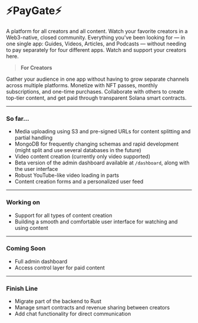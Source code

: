 # ⚡PayGate⚡

A platform for all creators and all content. Watch your favorite creators in a Web3-native, closed community. Everything you've been looking for — in one single app: Guides, Videos, Articles, and Podcasts — without needing to pay separately for four different apps. Watch and support your creators here.

> **For Creators**

Gather your audience in one app without having to grow separate channels across multiple platforms. Monetize with NFT passes, monthly subscriptions, and one-time purchases. Collaborate with others to create top-tier content, and get paid through transparent Solana smart contracts.

---

### So far...

* Media uploading using S3 and pre-signed URLs for content splitting and partial handling
* MongoDB for frequently changing schemas and rapid development (might split and use several databases in the future)
* Video content creation (currently only video supported)
* Beta version of the admin dashboard available at `/dashboard`, along with the user interface
* Robust YouTube-like video loading in parts
* Content creation forms and a personalized user feed

---

### Working on

* Support for all types of content creation
* Building a smooth and comfortable user interface for watching and using content

---

### Coming Soon

* Full admin dashboard
* Access control layer for paid content

---

### Finish Line

* Migrate part of the backend to Rust
* Manage smart contracts and revenue sharing between creators
* Add chat functionality for direct communication

